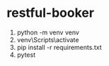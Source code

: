 # restful-booker

1. python -m venv venv
2. venv\Scripts\activate
3. pip install -r requirements.txt
4. pytest
